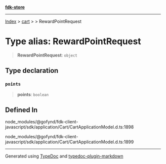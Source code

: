 [**fdk-store**](../../../README.md)
***

[Index](../../../API.md) > [cart](../../README.md) > [<internal>](../README.md) > RewardPointRequest

# Type alias: RewardPointRequest

> **RewardPointRequest**: `object`

## Type declaration

### `points`

> **points**: `boolean`

## Defined In

node\_modules/@gofynd/fdk-client-javascript/sdk/application/Cart/CartApplicationModel.d.ts:1898

node\_modules/@gofynd/fdk-client-javascript/sdk/application/Cart/CartApplicationModel.d.ts:1899

***
Generated using [TypeDoc](https://typedoc.org/) and [typedoc-plugin-markdown](https://www.npmjs.com/package/typedoc-plugin-markdown)
